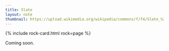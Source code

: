 ```yaml
---
title: Slate
layout: note
thumbnail: https://upload.wikimedia.org/wikipedia/commons/f/f4/Slate_%28Knife_Lake_Formation%2C_metamorphism_at_2.7_Ga%2C_Neoarchean%3B_Rt._135_roadcut%2C_Gilbert%2C_Minnesota%2C_USA%29_3_%2823140002749%29.jpg
---
```

{% include rock-card.html rock=page %}

Coming soon.
